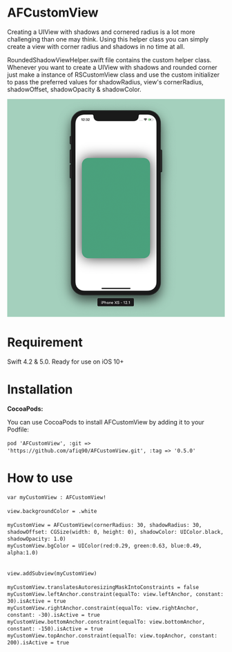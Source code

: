 # AFCustomView
Creating a UIView with shadows and cornered radius is a lot more challenging than one may think. Using this helper class you can simply create a view with corner radius and shadows in no time at all.

RoundedShadowViewHelper.swift file contains the custom helper class. Whenever you want to create a UIView with shadows and rounded corner just make a instance of RSCustomView class and use the custom initializer to pass the preferred values for shadowRadius, view's cornerRadius, shadowOffset, shadowOpacity & shadowColor.

![alt text](https://github.com/Onaeem26/RSCustomView/raw/master/RSCustomViewScreenshot.png)

# Requirement

Swift 4.2 & 5.0. Ready for use on iOS 10+

# Installation

**CocoaPods:**

You can use CocoaPods to install AFCustomView by adding it to your Podfile:

```pod 'AFCustomView', :git => 'https://github.com/afiq90/AFCustomView.git', :tag => '0.5.0'```

# How to use

```
var myCustomView : AFCustomView!

view.backgroundColor = .white

myCustomView = AFCustomView(cornerRadius: 30, shadowRadius: 30, shadowOffset: CGSize(width: 0, height: 0), shadowColor: UIColor.black, shadowOpacity: 1.0)
myCustomView.bgColor = UIColor(red:0.29, green:0.63, blue:0.49, alpha:1.0)


view.addSubview(myCustomView)

myCustomView.translatesAutoresizingMaskIntoConstraints = false
myCustomView.leftAnchor.constraint(equalTo: view.leftAnchor, constant: 30).isActive = true
myCustomView.rightAnchor.constraint(equalTo: view.rightAnchor, constant: -30).isActive = true
myCustomView.bottomAnchor.constraint(equalTo: view.bottomAnchor, constant: -150).isActive = true
myCustomView.topAnchor.constraint(equalTo: view.topAnchor, constant: 200).isActive = true


```
